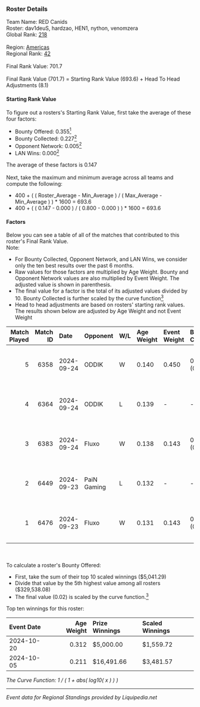 ### Roster Details<br />
Team Name: RED Canids<br />
Roster: dav1deuS, hardzao, HEN1, nython, venomzera<br />
Global Rank: [218](../standings_global.md)<br />
<br />
Region: [Americas]( ../standings_americas.md)<br />
Regional Rank: [42]( ../standings_americas.md)<br />
<br />
Final Rank Value:  701.7<br />
<br />
Final Rank Value (701.7) = Starting Rank Value (693.6) + Head To Head Adjustments (8.1)<br />

#### Starting Rank Value<br />
To figure out a rosters's Starting Rank Value, first take the average of these four factors:<br />
- Bounty Offered: 0.355[<sup>1</sup>](#table2)
- Bounty Collected: 0.227[<sup>2</sup>](#table1)
- Opponent Network: 0.005[<sup>2</sup>](#table1)
- LAN Wins: 0.000[<sup>2</sup>](#table1)

The average of these factors is 0.147<br />
<br />
Next, take the maximum and minimum average across all teams and compute the following:<br />
- 400 + ( ( Roster_Average - Min_Average ) / ( Max_Average - Min_Average ) ) * 1600 = 693.6
- 400 + ( ( 0.147 - 0.000 ) / ( 0.800 - 0.000 ) ) * 1600 = 693.6


#### Factors<br />
Below you can see a table of all of the matches that contributed to this roster's Final Rank Value.<br />
Note:<br />

- For Bounty Collected, Opponent Network, and LAN Wins, we consider only the ten best results over the past 6 months.
- Raw values for those factors are multiplied by Age Weight. Bounty and Opponent Network values are also multiplied by Event Weight. The adjusted value is shown in parenthesis.
- The final value for a factor is the total of its adjusted values divided by 10. Bounty Collected is further scaled by the curve function[<sup>3</sup>](#curveFunction)
- Head to head adjustments are based on rosters' starting rank values. The results shown below are adjusted by Age Weight and not Event Weight
<span id="table1"></span><br />


| Match Played | Match ID | Date       | Opponent    | W/L | Age Weight | Event Weight | Bounty Collected | Opponent Network | LAN Wins  | H2H Adj. | Roster                                     |
| -: | -: | :- | :- | :- | :- | :- | :- | :- | :- | -: | :- |
|            5 |     6358 | 2024-09-24 | ODDIK       | W   | 0.140      | 0.450        | 0.028 (0.002)    | 0.518 (0.033)    | 0 (0.000) |     2.91 | dav1deuS, hardzao, HEN1, nython, venomzera |
|            4 |     6364 | 2024-09-24 | ODDIK       | L   | 0.139      | -            | -                | -                | -         |    -1.49 | dav1deuS, hardzao, HEN1, nython, venomzera |
|            3 |     6383 | 2024-09-24 | Fluxo       | W   | 0.138      | 0.143        | 0.056 (0.001)    | 0.423 (0.008)    | 0 (0.000) |     3.42 | dav1deuS, gtw, HEN1, nython, venomzera     |
|            2 |     6449 | 2024-09-23 | PaiN Gaming | L   | 0.132      | -            | -                | -                | -         |    -0.02 | dav1deuS, gtw, HEN1, nython, venomzera     |
|            1 |     6476 | 2024-09-23 | Fluxo       | W   | 0.131      | 0.143        | 0.056 (0.001)    | 0.423 (0.008)    | 0 (0.000) |     3.26 | dav1deuS, gtw, HEN1, nython, venomzera     |

<br />
<span id="table2"></span><br />
To calculate a roster's Bounty Offered:<br />

- First, take the sum of their top 10 scaled winnings ($5,041.29)
- Divide that value by the 5th highest value among all rosters ($329,538.08)
- The final value (0.02) is scaled by the curve function.[<sup>3</sup>](#curveFunction)

Top ten winnings for this roster:<br />

| Event Date | Age Weight | Prize Winnings | Scaled Winnings |
| :- | -: | :- | :- |
| 2024-10-20 |      0.312 | $5,000.00      | $1,559.72       |
| 2024-10-05 |      0.211 | $16,491.66     | $3,481.57       |


<span id="curveFunction"></span>_The Curve Function: 1 / ( 1 + abs( log10( x ) ) )_<br />

---
_Event data for Regional Standings provided by Liquipedia.net_<br />
